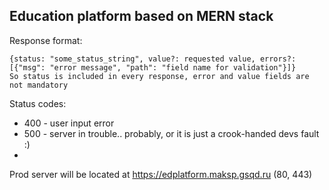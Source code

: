 ## Education platform based on MERN stack
Response format:
```
{status: "some_status_string", value?: requested value, errors?: [{"msg": "error message", "path": "field name for validation"}]}
So status is included in every response, error and value fields are not mandatory
```
Status codes:  
-  400 - user input error  
-  500 - server in trouble.. probably, or it is just a crook-handed devs fault :)  
-  

Prod server will be located at https://edplatform.maksp.gsqd.ru (80, 443)